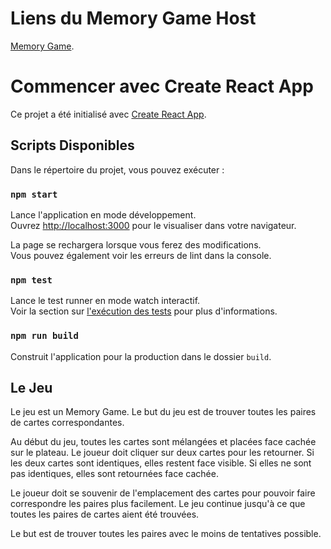 # Liens du Memory Game Host

[Memory Game](https://memorygamenanash.web.app/).

# Commencer avec Create React App

Ce projet a été initialisé avec [Create React App](https://github.com/facebook/create-react-app).

## Scripts Disponibles

Dans le répertoire du projet, vous pouvez exécuter :

### `npm start`

Lance l'application en mode développement.\
Ouvrez [http://localhost:3000](http://localhost:3000) pour le visualiser dans votre navigateur.

La page se rechargera lorsque vous ferez des modifications.\
Vous pouvez également voir les erreurs de lint dans la console.

### `npm test`

Lance le test runner en mode watch interactif.\
Voir la section sur [l'exécution des tests](https://facebook.github.io/create-react-app/docs/running-tests) pour plus d'informations.

### `npm run build`

Construit l'application pour la production dans le dossier `build`.

## Le Jeu

Le jeu est un Memory Game. Le but du jeu est de trouver toutes les paires de cartes correspondantes.

Au début du jeu, toutes les cartes sont mélangées et placées face cachée sur le plateau. Le joueur doit cliquer sur deux cartes pour les retourner. Si les deux cartes sont identiques, elles restent face visible. Si elles ne sont pas identiques, elles sont retournées face cachée.

Le joueur doit se souvenir de l'emplacement des cartes pour pouvoir faire correspondre les paires plus facilement. Le jeu continue jusqu'à ce que toutes les paires de cartes aient été trouvées.

Le but est de trouver toutes les paires avec le moins de tentatives possible.